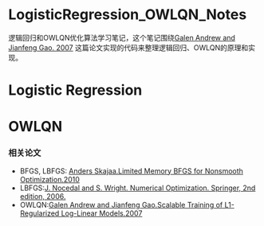 # LogisticRegression_OWLQN_Notes
逻辑回归和OWLQN优化算法学习笔记，这个笔记围绕[Galen Andrew and Jianfeng Gao. 2007](http://research.microsoft.com/en-us/downloads/b1eb1016-1738-4bd5-83a9-370c9d498a03/default.aspx)
这篇论文实现的代码来整理逻辑回归、OWLQN的原理和实现。

# Logistic Regression


# OWLQN
### 相关论文
* BFGS, LBFGS: [Anders Skajaa.Limited Memory BFGS for Nonsmooth Optimization.2010](http://www.cs.nyu.edu/overton/mstheses/skajaa/msthesis.pdf)
* LBFGS:[J. Nocedal and S. Wright. Numerical Optimization. Springer, 2nd
edition, 2006.](http://home.agh.edu.pl/~pba/pdfdoc/Numerical_Optimization.pdf)
* OWLQN:[Galen Andrew and Jianfeng Gao.Scalable Training of L1-Regularized Log-Linear Models.2007](http://research.microsoft.com/en-us/um/people/jfgao/paper/icml07scalable.pdf)
